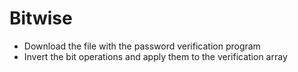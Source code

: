 # Bitwise

* Download the file with the password verification program
* Invert the bit operations and apply them to the verification array
